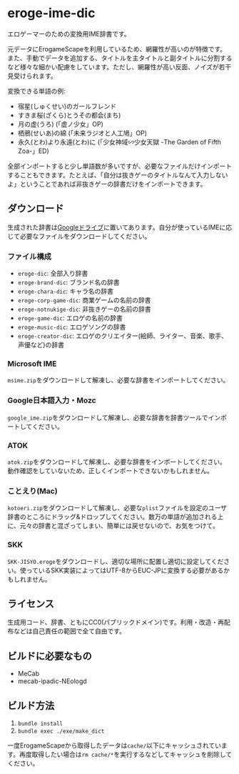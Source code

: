 # eroge-ime-dic

エロゲーマーのための変換用IME辞書です。

元データにErogameScapeを利用しているため、網羅性が高いのが特徴です。また、手動でデータを追加する、タイトルを主タイトルと副タイトルに分割するなど様々な細かい配慮をしています。ただし、網羅性が高い反面、ノイズが若干見受けられます。

変換できる単語の例:

* 宿星(しゅくせい)のガールフレンド
* すきま桜(ざくら)とうその都会(まち)
* 月の虚(うろ) (「虚ノ少女」OP)
* 栖鴉(せいあ)の綿 (「未来ラジオと人工鳩」OP)
* 永久(とわ)より永遠(とわ)に (「少女神域∽少女天獄 -The Garden of Fifth Zoa-」ED)

全部インポートすると少し単語数が多いですが、必要なファイルだけインポートすることもできます。たとえば、「自分は抜きゲーのタイトルなんて入力しないよ」ということであれば非抜きゲーの辞書だけをインポートできます。

## ダウンロード

生成された辞書は[Googleドライブ](https://drive.google.com/drive/folders/168quurfp8LGiZXORQTkxhXEVARpYdr2J?usp=sharing)に置いてあります。自分が使っているIMEに応じて必要なファイルをダウンロードしてください。

### ファイル構成

* `eroge-dic`: 全部入り辞書
* `eroge-brand-dic`: ブランド名の辞書
* `eroge-chara-dic`: キャラ名の辞書
* `eroge-corp-game-dic`: 商業ゲームの名前の辞書
* `eroge-notnukige-dic`: 非抜きゲーの名前の辞書
* `eroge-game-dic`: エロゲの名前の辞書
* `eroge-music-dic`: エロゲソングの辞書
* `eroge-creator-dic`: エロゲのクリエイター(絵師、ライター、音楽、歌手、声優など)の辞書

### Microsoft IME

`msime.zip`をダウンロードして解凍し、必要な辞書をインポートしてください。

### Google日本語入力・Mozc

`google_ime.zip`をダウンロードして解凍し、必要な辞書を辞書ツールでインポートしてください。

### ATOK

`atok.zip`をダウンロードして解凍し、必要な辞書をインポートしてください。
動作確認をしていないため、正しくインポートできないかもしれません。

### ことえり(Mac)

`kotoeri.zip`をダウンロードして解凍し、必要な`plist`ファイルを設定のユーザ辞書のところにドラッグ&ドロップしてください。数万の単語が追加される上に、元々の辞書と混ざってしまい、簡単には戻せないので、お気をつけて。

### SKK

`SKK-JISYO.eroge`をダウンロードし、適切な場所に配置し適切に設定してください。使っているSKK実装によってはUTF-8からEUC-JPに変換する必要があるかもしれません。

## ライセンス

生成用コード、辞書、ともにCC0(パブリックドメイン)です。利用・改造・再配布などは自己責任の範囲で全て自由です。

## ビルドに必要なもの

* MeCab
* mecab-ipadic-NEologd

## ビルド方法

1. `bundle install`
1. `bundle exec ./exe/make_dict`

一度ErogameScapeから取得したデータは`cache/`以下にキャッシュされています。再度取得したい場合は`rm cache/*`を実行するなどしてキャッシュを削除してください。
